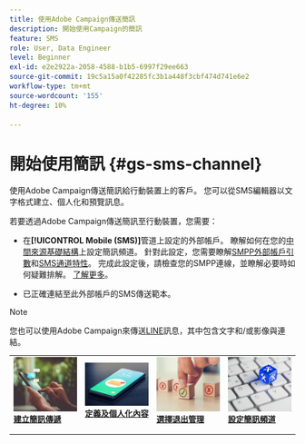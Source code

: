 ```yaml
---
title: 使用Adobe Campaign傳送簡訊
description: 開始使用Campaign的簡訊
feature: SMS
role: User, Data Engineer
level: Beginner
exl-id: e2e2922a-2058-4588-b1b5-6997f29ee663
source-git-commit: 19c5a15a0f42285fc3b1a448f3cbf474d741e6e2
workflow-type: tm+mt
source-wordcount: '155'
ht-degree: 10%

---
```


# 開始使用簡訊 {#gs-sms-channel}

使用Adobe Campaign傳送簡訊給行動裝置上的客戶。 您可以從SMS編輯器以文字格式建立、個人化和預覽訊息。

若要透過Adobe Campaign傳送簡訊至行動裝置，您需要：

* 在&#x200B;**[!UICONTROL Mobile (SMS)]**&#x200B;管道上設定的外部帳戶。 瞭解如何在您的[中間來源基礎結構](sms-mid-sourcing.md)上設定簡訊頻道。 針對此設定，您需要瞭解[SMPP外部帳戶引數](smpp-external-account.md)和[SMS通道特性](sms-channel.md)。
完成此設定後，請檢查您的SMPP連線，並瞭解必要時如何疑難排解。 [了解更多](smpp-connection.md)。

* 已正確連結至此外部帳戶的SMS傳送範本。


>[!NOTE]
>
>您也可以使用Adobe Campaign來傳送[LINE](../../send/line.md)訊息，其中包含文字和/或影像與連結。


<table style="table-layout:fixed"><tr style="border: 0;">
<td>
<a href="create-sms.md">
<img alt="建立簡訊" src="../../assets/do-not-localize/sms-sending.jpg">
</a>
<div><a href="create-sms.md"><strong>建立簡訊傳遞</strong>
</div>
<p>
</td>
<td>
<a href="sms-content.md">
<img alt="簡訊內容" src="../../assets/do-not-localize/sms.jpg">
</a>
<div>
<a href="sms-content.md"><strong>定義及個人化內容</strong></a>
</div>
<p></td>
<td>
<a href="sms-audience.md">
<img alt="客群" src="../../assets/do-not-localize/sms-opt-out.jpg">
</a>
<div>
<a href="sms-audience.md"><strong>選擇退出管理</strong></a>
</div>
<p>
</td>
<td>
<a href="smpp-external-account.md">
<img alt="設定" src="../../assets/do-not-localize/sms-config.jpg">
</a>
<div>
<a href="smpp-external-account.md"><strong>設定簡訊頻道</strong></a>
</div>
<p>
</td>
</tr></table>
